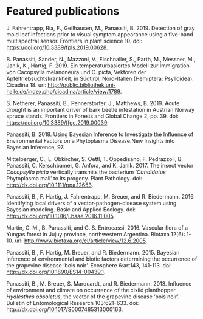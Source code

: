 # Featured publications


J. Fahrentrapp, Ria, F., Geilhausen, M., Panassiti, B. 2019. Detection of gray mold leaf infections prior to visual symptom appearance using a five-band multispectral sensor. Frontiers in plant science 10. doi: https://doi.org/10.3389/fpls.2019.00628.


B. Panassiti, Sander, N., Mazzoni, V., Fischnaller, S., Parth, M., Messner, M., Janik, K., Hartig, F. 2019. Ein temperaturbasiertes Modell zur Immigration von Cacopsylla melanoneura und C. picta, Vektoren der Apfeltriebsuchtskrankheit, in Südtirol, Nord-Italien (Hemiptera: Psylloidea). Cicadina 18. url:
http://public.bibliothek.uni-halle.de/index.php/cicadina/article/view/1789.

S. Netherer, Panassiti, B., Pennerstorfer, J., Matthews, B. 2019. Acute drought is an important driver of bark beetle infestation in Austrian Norway spruce stands. Frontiers in Forests and Global Change 2, pp. 39. doi: https://doi.org/10.3389/ffgc.2019.00039.

Panassiti, B. 2018. Using Bayesian Inference to Investigate the Influence of Environmental Factors on a Phytoplasma Disease.New Insights into Bayesian Inference, 97.


Mittelberger, C., L. Obkircher, S. Oettl, T. Oppedisano, F. Pedrazzoli, B. Panassiti, C. Kerschbamer, G. Anfora, and K. Janik. 2017. The insect vector <i>Cacopsylla picta</i> vertically transmits the bacterium ‘<i>Candidatus</i> Phytoplasma mali’ to its progeny. Plant Pathology. doi: http://dx.doi.org/10.1111/ppa.12653.

Panassiti, B., F. Hartig, J. Fahrentrapp, M. Breuer, and R. Biedermann. 2016. Identifying local drivers of a vector-pathogen-disease system using Bayesian modeling. Basic and Applied Ecology. doi: http://dx.doi.org/10.1016/j.baae.2016.11.005.

Martín, C. M., B. Panassiti, and G. S. Entrocassi. 2016. Vascular flora of a Yungas forest in Jujuy province, northwestern Argentina. Biotaxa 12(6): 1-10. url: http://www.biotaxa.org/cl/article/view/12.6.2005.

Panassiti, B., F. Hartig, M. Breuer, and R. Biedermann. 2015. Bayesian inference of environmental and biotic factors determining the occurrence of the grapevine disease ‘bois noir’. Ecosphere 6:art143, 141-113. doi: http://dx.doi.org/10.1890/ES14-00439.1.

Panassiti, B., M. Breuer, S. Marquardt, and R. Biedermann. 2013. Influence of environment and climate on occurrence of the cixiid planthopper <i>Hyalesthes obsoletus</i>, the vector of the grapevine disease ‘bois noir’. Bulletin of Entomological Research 103:621–633. doi: http://dx.doi.org/10.1017/S0007485313000163.
